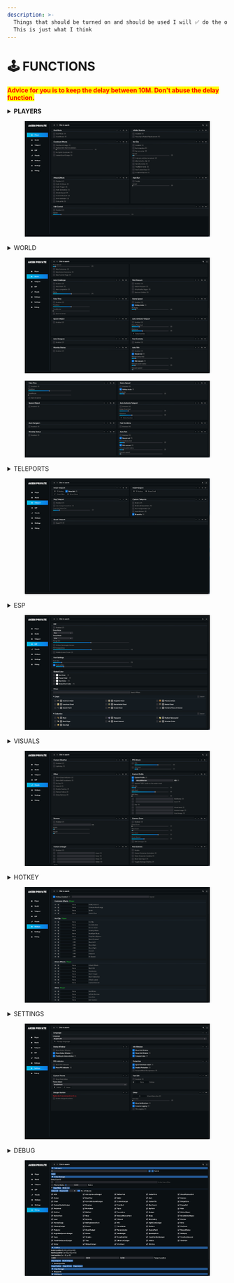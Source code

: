 ```yaml
---
description: >-
  Things that should be turned on and should be used I will ✅ do the opposite ❌
  This is just what I think
---
```


# 🕹 FUNCTIONS

<mark style="color:red;">**Advice for you is to keep the delay between 10M. Don't abuse the delay function.**</mark>

<details>

<summary><strong>PLAYERS</strong></summary>

* God Mod ✅
* Infinite Stamina ✅
* Noclip✅\
  No animation\
  Run on water\
  DragbackBypass\
  Camera-reactive movement
* Attacks Effects ✅\
  Muti hit\
  Custom Element\
  Critical Hit
* Cooldown Effects✅\
  \


</details>

<figure><img src="../.gitbook/assets/image (2) (1) (1).png" alt=""><figcaption></figcaption></figure>

<details>

<summary>WORLD</summary>



</details>

<figure><img src="../.gitbook/assets/spaces_ZbKaBGYDYr0igtCwvs4p_uploads_pm8goqUlLUHVcyrctbhB_1 (2) (1).webp" alt=""><figcaption></figcaption></figure>

<figure><img src="../.gitbook/assets/spaces_ZbKaBGYDYr0igtCwvs4p_uploads_2pcn1CW8p561WDZoiDmx_2023-09-28 11_45_10-Window.webp" alt=""><figcaption></figcaption></figure>

<details>

<summary>TELEPORTS</summary>



</details>

<figure><img src="../.gitbook/assets/spaces_ZbKaBGYDYr0igtCwvs4p_uploads_1KHIZ4wlAZEPBziOEKW7_1 (3).webp" alt=""><figcaption></figcaption></figure>

<details>

<summary>ESP</summary>



</details>

<figure><img src="../.gitbook/assets/spaces_ZbKaBGYDYr0igtCwvs4p_uploads_EqWYw2rsD8FuLvAJhGTo_1 (4).webp" alt=""><figcaption></figcaption></figure>

<details>

<summary>VISUALS</summary>



</details>

<figure><img src="../.gitbook/assets/spaces_ZbKaBGYDYr0igtCwvs4p_uploads_0bm9zL8aLXK1cWdlZGpT_1 (5).webp" alt=""><figcaption></figcaption></figure>

<details>

<summary>HOTKEY</summary>



</details>

<figure><img src="../.gitbook/assets/spaces_ZbKaBGYDYr0igtCwvs4p_uploads_yGFDckLBZCTX00F83Wnn_1 (6).webp" alt=""><figcaption></figcaption></figure>

<details>

<summary>SETTINGS</summary>



</details>

<figure><img src="../.gitbook/assets/spaces_ZbKaBGYDYr0igtCwvs4p_uploads_0Lsi0O0czmgEiNJUevm8_1 (7).webp" alt=""><figcaption></figcaption></figure>

<details>

<summary>DEBUG</summary>



</details>

<figure><img src="../.gitbook/assets/spaces_ZbKaBGYDYr0igtCwvs4p_uploads_e6VWQGpiO4tAeUulsGhR_1 (8).webp" alt=""><figcaption></figcaption></figure>



















